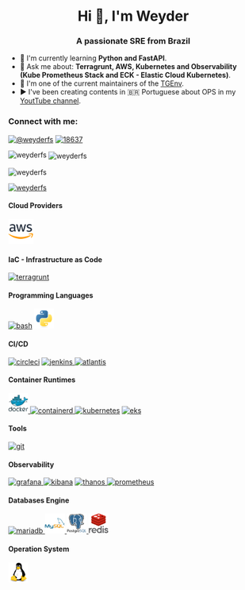 <h1 align="center">Hi 👋, I'm Weyder </h1>
<h3 align="center">A passionate SRE from Brazil</h3>

- 🌱 I'm currently learning **Python and FastAPI**.
- 💬 Ask me about: **Terragrunt, AWS, Kubernetes and Observability (Kube Prometheus Stack and ECK - Elastic Cloud Kubernetes)**.
- 🔨 I'm one of the current maintainers of the [TGEnv](https://github.com/tgenv/tgenv).
- ▶️ I've been creating contents in 🇧🇷 Portuguese about OPS in my [YoutTube channel](https://www.youtube.com/@opstalks).

<h3 align="left">Connect with me:</h3>
<p align="left">
<a href="https://www.linkedin.com/in/weyderfs/" target="blank"><img align="center" src="https://cdn-icons-png.flaticon.com/512/174/174857.png" alt="@weyderfs" height="30" width="30" /></a>
<a href="https://devops.stackexchange.com/users/18637/weyder-ferreira" target="blank"><img align="center" src="https://seeklogo.com//images/S/stack-exchange-logo-0E3E87AB41-seeklogo.com.png" alt="18637" height="30" width="30" /></a> <a 
</p>

<p><img align="left" src="https://github-readme-stats.vercel.app/api/top-langs?username=weyderfs&show_icons=true&locale=en&layout=compact" alt="weyderfs" /></p>

<p>&nbsp;<img align="center" src="https://github-readme-stats.vercel.app/api?username=weyderfs&show_icons=true&locale=en" alt="weyderfs" /></p>

<p><img align="center" src="https://github-readme-streak-stats.herokuapp.com/?user=weyderfs&" alt="weyderfs" /></p>

<p align="left"> <a href="https://github.com/ryo-ma/github-profile-trophy"><img src="https://github-profile-trophy.vercel.app/?username=weyderfs" alt="weyderfs" /></a> </p>

#### Cloud Providers
<p align="left"> <a href="https://aws.amazon.com" target="_blank" rel="noreferrer"> <img src="https://raw.githubusercontent.com/devicons/devicon/master/icons/amazonwebservices/amazonwebservices-original-wordmark.svg" alt="aws" width="50" height="50"/> </a>

#### IaC - Infrastructure as Code
<a href="https://terragrunt.gruntwork.io/" target="_blank" rel="noreferrer"> <img src="https://assets-global.website-files.com/5ceab5395d0f478e169de7c0/624c7fa12617224fc962dbc1_451c24614aece67849fd62d0432d77ecd00735c6.png" alt="terragrunt" width="45" height="45"/></a>

#### Programming Languages
 <a href="https://www.gnu.org/software/bash/" target="_blank" rel="noreferrer"> <img src="https://www.vectorlogo.zone/logos/gnu_bash/gnu_bash-icon.svg" alt="bash" width="40" height="40"/></a> <a href="https://www.python.org" target="_blank" rel="noreferrer"> <img src="https://raw.githubusercontent.com/devicons/devicon/master/icons/python/python-original.svg" alt="python" width="40" height="40"/> </a> 
 
 #### CI/CD
 <a href="https://circleci.com" target="_blank" rel="noreferrer"> <img src="https://www.vectorlogo.zone/logos/circleci/circleci-icon.svg" alt="circleci" width="40" height="40"/></a> <a href="https://www.jenkins.io" target="_blank" rel="noreferrer"> <img src="https://www.vectorlogo.zone/logos/jenkins/jenkins-icon.svg" alt="jenkins" width="40" height="40"/> </a> <a href="https://www.runatlantis.io" target="_blank" rel="noreferrer"> <img src="https://www.runatlantis.io/hero.png" alt="atlantis" width="40" height="40"/> </a>

 #### Container Runtimes
 <a href="https://www.docker.com/" target="_blank" rel="noreferrer"> <img src="https://raw.githubusercontent.com/devicons/devicon/master/icons/docker/docker-original-wordmark.svg" alt="docker" width="40" height="40"/> </a> <a href="https://containerd.io/" target="_blank" rel="noreferrer"> <img src="https://containerd.io/img/logos/navbar-dark-logo.png" alt="containerd" width="90" height="60"/> </a> <a href="https://kubernetes.io" target="_blank" rel="noreferrer"> <img src="https://www.vectorlogo.zone/logos/kubernetes/kubernetes-icon.svg" alt="kubernetes" width="40" height="40"/></a> <a href="https://aws.amazon.com/eks/?nc1=h_ls" target="_blank" rel="noreferrer"> <img src="https://static-00.iconduck.com/assets.00/amazon-eks-icon-455x512-0zairb3r.png" alt="eks" width="40" height="40"/></a>

 #### Tools
 <a href="https://git-scm.com/" target="_blank" rel="noreferrer"> <img src="https://www.vectorlogo.zone/logos/git-scm/git-scm-icon.svg" alt="git" width="40" height="40"/> </a>
 
 #### Observability
 <a href="https://grafana.com" target="_blank" rel="noreferrer"> <img src="https://www.vectorlogo.zone/logos/grafana/grafana-icon.svg" alt="grafana" width="40" height="40"/> </a> <a href="https://www.elastic.co/blog/introducing-elastic-cloud-on-kubernetes-the-elasticsearch-operator-and-beyond" target="_blank" rel="noreferrer"> <img src="https://connect.redhat.com/hydra/prm/v1/companies/195ec092e86611ea98b3001a4a0b7d49/logo" alt="kibana" width="40" height="50"/></a> <a href="https://thanos.io" target="_blank" rel="noreferrer"> <img src="https://thanos.io/Thanos-logo_full.svg" alt="thanos" width="50" height="40"/> </a> <a href="https://prometheus.io" target="_blank" rel="noreferrer"> <img src="https://upload.wikimedia.org/wikipedia/commons/thumb/3/38/Prometheus_software_logo.svg/2066px-Prometheus_software_logo.svg.png" alt="prometheus" width="40" height="40"/> </a>
 
 #### Databases Engine
 <a href="https://mariadb.org/" target="_blank" rel="noreferrer"> <img src="https://www.vectorlogo.zone/logos/mariadb/mariadb-icon.svg" alt="mariadb" width="40" height="40"/> </a> <a href="https://www.mysql.com/" target="_blank" rel="noreferrer"> <img src="https://raw.githubusercontent.com/devicons/devicon/master/icons/mysql/mysql-original-wordmark.svg" alt="mysql" width="40" height="40"/> </a> <a href="https://www.postgresql.org" target="_blank" rel="noreferrer"> <img src="https://raw.githubusercontent.com/devicons/devicon/master/icons/postgresql/postgresql-original-wordmark.svg" alt="postgresql" width="40" height="40"/> </a> <a href="https://redis.io" target="_blank" rel="noreferrer"> <img src="https://raw.githubusercontent.com/devicons/devicon/master/icons/redis/redis-original-wordmark.svg" alt="redis" width="40" height="40"/> </a> 
</p>

#### Operation System
 <a href="https://www.linux.org/" target="_blank" rel="noreferrer"> <img src="https://raw.githubusercontent.com/devicons/devicon/master/icons/linux/linux-original.svg" alt="linux" width="40" height="40"/> </a> 

